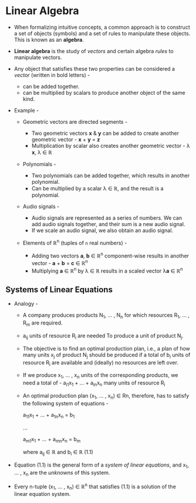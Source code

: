 # Linear Algebra

- When formalizing intuitive concepts, a common approach is to construct a set of objects (symbols) and a set of rules to manipulate these objects. This is known as an **algebra**.
- **Linear algebra** is the study of _vectors_ and certain algebra _rules_ to manipulate vectors.
- Any object that satisfies these two properties can be considered a _vector_ (written in bold letters) - 
    - can be added together.
    - can be multiplied by scalars to produce another object of the same kind.

- Example -
    - Geometric vectors are directed segments -
        - Two geometric vectors **x** & **y** can be added to create another geometric vector - **x** + **y** = **z**
        - Multiplication by scalar also creates another geometric vector - λ **x**, λ ∈ ℝ

    - Polynomials -
        - Two polynomials can be added together, which results in another polynomial.
        - Can be multiplied by a scalar λ ∈ ℝ, and the result is a polynomial.

    - Audio signals -
        - Audio signals are represented as a series of numbers. We can add audio signals together, and their sum is a new audio signal. 
        - If we scale an audio signal, we also obtain an audio signal.

    - Elements of ℝ<sup>n</sup> (tuples of `n` real numbers) -
        - Adding two vectors **a**, **b** ∈ ℝ<sup>n</sup> component-wise results in another vector - **a** + **b** = **c** ∈ ℝ<sup>n</sup>
        - Multiplying **a** ∈ ℝ<sup>n</sup> by λ ∈ ℝ results in a scaled vector λ**a** ∈ ℝ<sup>n</sup>

## Systems of Linear Equations

- Analogy -
    - A company produces products N<sub>1</sub>, ... , N<sub>n</sub> for which resources R<sub>1</sub>, ... , R<sub>m</sub> are required.

    - a<sub>ij</sub> units of resource R<sub>i</sub> are needed To produce a unit of product N<sub>j</sub>.

    - The objective is to find an optimal production plan, i.e., a plan of how many units x<sub>j</sub> of product N<sub>j</sub> should be produced if a total of b<sub>i</sub> units of resource R<sub>i</sub> are available and (ideally) no resources are left over.

    - If we produce x<sub>1</sub>, ... , x<sub>n</sub> units of the corresponding products, we need a total of - a<sub>i1</sub>x<sub>1</sub> + ... + a<sub>in</sub>x<sub>n</sub> many units of resource R<sub>i<sub>

    - An optimal production plan (x<sub>1</sub>, ... , x<sub>n</sub>) ∈ Rn, therefore, has to satisfy the following system of equations -

        a<sub>11</sub>x<sub>1</sub> + ... + a<sub>1n</sub>x<sub>n</sub> = b<sub>1</sub>
    
        ...
    
        a<sub>m1</sub>x<sub>1</sub> + ... + a<sub>mn</sub>x<sub>n</sub> = b<sub>m</sub>

        where a<sub>ij</sub> ∈ ℝ and b<sub>i</sub> ∈ ℝ (1.1)

- Equation (1.1) is the general form of a _system of linear equations_, and x<sub>1</sub>, ... , x<sub>n</sub> are the _unknowns_ of this system.

- Every n-tuple (x<sub>1</sub>, ... , x<sub>n</sub>) ∈ ℝ<sup>n</sup> that satisfies (1.1) is a solution of the linear equation system.


    